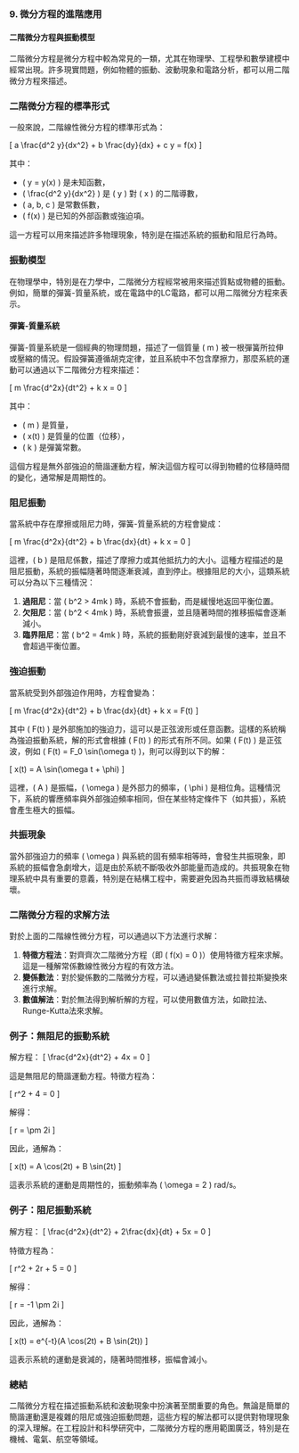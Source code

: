 ### **9. 微分方程的進階應用**  
#### **二階微分方程與振動模型**

二階微分方程是微分方程中較為常見的一類，尤其在物理學、工程學和數學建模中經常出現。許多現實問題，例如物體的振動、波動現象和電路分析，都可以用二階微分方程來描述。

### **二階微分方程的標準形式**

一般來說，二階線性微分方程的標準形式為：

\[
a \frac{d^2 y}{dx^2} + b \frac{dy}{dx} + c y = f(x)
\]

其中：

- \( y = y(x) \) 是未知函數，
- \( \frac{d^2 y}{dx^2} \) 是 \( y \) 對 \( x \) 的二階導數，
- \( a, b, c \) 是常數係數，
- \( f(x) \) 是已知的外部函數或強迫項。

這一方程可以用來描述許多物理現象，特別是在描述系統的振動和阻尼行為時。

### **振動模型**

在物理學中，特別是在力學中，二階微分方程經常被用來描述質點或物體的振動。例如，簡單的彈簧-質量系統，或在電路中的LC電路，都可以用二階微分方程來表示。

#### **彈簧-質量系統**

彈簧-質量系統是一個經典的物理問題，描述了一個質量 \( m \) 被一根彈簧所拉伸或壓縮的情況。假設彈簧遵循胡克定律，並且系統中不包含摩擦力，那麼系統的運動可以通過以下二階微分方程來描述：

\[
m \frac{d^2x}{dt^2} + k x = 0
\]

其中：

- \( m \) 是質量，
- \( x(t) \) 是質量的位置（位移），
- \( k \) 是彈簧常數。

這個方程是無外部強迫的簡諧運動方程，解決這個方程可以得到物體的位移隨時間的變化，通常解是周期性的。

### **阻尼振動**

當系統中存在摩擦或阻尼力時，彈簧-質量系統的方程會變成：

\[
m \frac{d^2x}{dt^2} + b \frac{dx}{dt} + k x = 0
\]

這裡，\( b \) 是阻尼係數，描述了摩擦力或其他抵抗力的大小。這種方程描述的是阻尼振動，系統的振幅隨著時間逐漸衰減，直到停止。根據阻尼的大小，這類系統可以分為以下三種情況：

1. **過阻尼**：當 \( b^2 > 4mk \) 時，系統不會振動，而是緩慢地返回平衡位置。
2. **欠阻尼**：當 \( b^2 < 4mk \) 時，系統會振盪，並且隨著時間的推移振幅會逐漸減小。
3. **臨界阻尼**：當 \( b^2 = 4mk \) 時，系統的振動剛好衰減到最慢的速率，並且不會超過平衡位置。

### **強迫振動**

當系統受到外部強迫作用時，方程會變為：

\[
m \frac{d^2x}{dt^2} + b \frac{dx}{dt} + k x = F(t)
\]

其中 \( F(t) \) 是外部施加的強迫力，這可以是正弦波形或任意函數。這樣的系統稱為強迫振動系統，解的形式會根據 \( F(t) \) 的形式有所不同。如果 \( F(t) \) 是正弦波，例如 \( F(t) = F_0 \sin(\omega t) \)，則可以得到以下的解：

\[
x(t) = A \sin(\omega t + \phi)
\]

這裡，\( A \) 是振幅，\( \omega \) 是外部力的頻率，\( \phi \) 是相位角。這種情況下，系統的響應頻率與外部強迫頻率相同，但在某些特定條件下（如共振），系統會產生極大的振幅。

### **共振現象**

當外部強迫力的頻率 \( \omega \) 與系統的固有頻率相等時，會發生共振現象，即系統的振幅會急劇增大，這是由於系統不斷吸收外部能量而造成的。共振現象在物理系統中具有重要的意義，特別是在結構工程中，需要避免因為共振而導致結構破壞。

### **二階微分方程的求解方法**

對於上面的二階線性微分方程，可以通過以下方法進行求解：

1. **特徵方程法**：對齊齊次二階微分方程（即 \( f(x) = 0 \)）使用特徵方程來求解。這是一種解常係數線性微分方程的有效方法。
2. **變係數法**：對於變係數的二階微分方程，可以通過變係數法或拉普拉斯變換來進行求解。
3. **數值解法**：對於無法得到解析解的方程，可以使用數值方法，如歐拉法、Runge-Kutta法來求解。

### **例子：無阻尼的振動系統**

解方程：
\[
\frac{d^2x}{dt^2} + 4x = 0
\]

這是無阻尼的簡諧運動方程。特徵方程為：

\[
r^2 + 4 = 0
\]

解得：

\[
r = \pm 2i
\]

因此，通解為：

\[
x(t) = A \cos(2t) + B \sin(2t)
\]

這表示系統的運動是周期性的，振動頻率為 \( \omega = 2 \) rad/s。

### **例子：阻尼振動系統**

解方程：
\[
\frac{d^2x}{dt^2} + 2\frac{dx}{dt} + 5x = 0
\]

特徵方程為：

\[
r^2 + 2r + 5 = 0
\]

解得：

\[
r = -1 \pm 2i
\]

因此，通解為：

\[
x(t) = e^{-t}(A \cos(2t) + B \sin(2t))
\]

這表示系統的運動是衰減的，隨著時間推移，振幅會減小。

### **總結**

二階微分方程在描述振動系統和波動現象中扮演著至關重要的角色。無論是簡單的簡諧運動還是複雜的阻尼或強迫振動問題，這些方程的解法都可以提供對物理現象的深入理解。在工程設計和科學研究中，二階微分方程的應用範圍廣泛，特別是在機械、電氣、航空等領域。